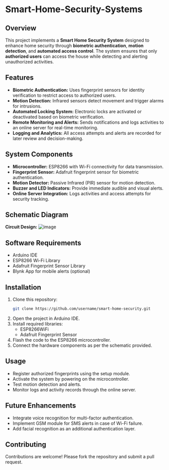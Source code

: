 # Smart-Home-Security-Systems

## Overview
This project implements a **Smart Home Security System** designed to enhance home security through **biometric authentication**, **motion detection**, and **automated access control**. The system ensures that only **authorized users** can access the house while detecting and alerting unauthorized activities.

## Features
- **Biometric Authentication:** Uses fingerprint sensors for identity verification to restrict access to authorized users.
- **Motion Detection:** Infrared sensors detect movement and trigger alarms for intrusions.
- **Automated Locking System:** Electronic locks are activated or deactivated based on biometric verification.
- **Remote Monitoring and Alerts:** Sends notifications and logs activities to an online server for real-time monitoring.
- **Logging and Analytics:** All access attempts and alerts are recorded for later review and decision-making.

## System Components
- **Microcontroller:** ESP8266 with Wi-Fi connectivity for data transmission.
- **Fingerprint Sensor:** Adafruit fingerprint sensor for biometric authentication.
- **Motion Detector:** Passive Infrared (PIR) sensor for motion detection.
- **Buzzer and LED Indicators:** Provide immediate audible and visual alerts.
- **Online Server Integration:** Logs activities and access attempts for security tracking.

## Schematic Diagram
**Circuit Design:**
![image](https://github.com/user-attachments/assets/f0baff35-7aeb-452d-8d00-e5beb92b4f10)


## Software Requirements
- Arduino IDE
- ESP8266 Wi-Fi Library
- Adafruit Fingerprint Sensor Library
- Blynk App for mobile alerts (optional)

## Installation
1. Clone this repository:
   ```bash
   git clone https://github.com/username/smart-home-security.git
   ```
2. Open the project in Arduino IDE.
3. Install required libraries:
   - ESP8266WiFi
   - Adafruit Fingerprint Sensor
4. Flash the code to the ESP8266 microcontroller.
5. Connect the hardware components as per the schematic provided.

## Usage
- Register authorized fingerprints using the setup module.
- Activate the system by powering on the microcontroller.
- Test motion detection and alerts.
- Monitor logs and activity records through the online server.

## Future Enhancements
- Integrate voice recognition for multi-factor authentication.
- Implement GSM module for SMS alerts in case of Wi-Fi failure.
- Add facial recognition as an additional authentication layer.

## Contributing
Contributions are welcome! Please fork the repository and submit a pull request.


